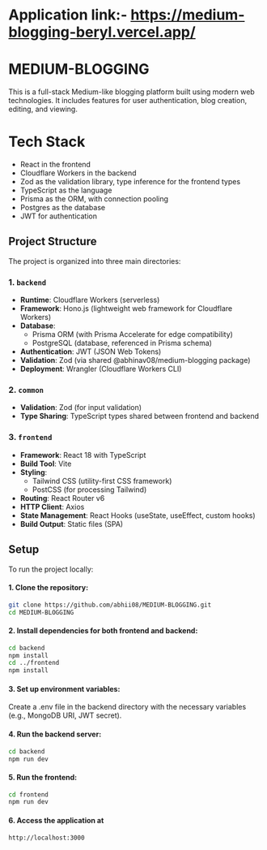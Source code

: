 # Application link:- https://medium-blogging-beryl.vercel.app/

# MEDIUM-BLOGGING

This is a full-stack Medium-like blogging platform built using modern web technologies. It includes features for user authentication, blog creation, editing, and viewing.
# Tech Stack
- React in the frontend  
- Cloudflare Workers in the backend  
- Zod as the validation library, type inference for the frontend types  
- TypeScript as the language  
- Prisma as the ORM, with connection pooling  
- Postgres as the database  
- JWT for authentication
  
## Project Structure

The project is organized into three main directories:

### 1. `backend`
  - **Runtime**: Cloudflare Workers (serverless)
  - **Framework**: Hono.js (lightweight web framework for Cloudflare Workers)
  - **Database**:
    - Prisma ORM (with Prisma Accelerate for edge compatibility)
    - PostgreSQL (database, referenced in Prisma schema)
  - **Authentication**: JWT (JSON Web Tokens)
  - **Validation**: Zod (via shared @abhinav08/medium-blogging package)
  - **Deployment**: Wrangler (Cloudflare Workers CLI)

### 2. `common`
   - **Validation**: Zod (for input validation)
   - **Type Sharing**: TypeScript types shared between frontend and backend

### 3. `frontend`
   - **Framework**: React 18 with TypeScript
   - **Build Tool**: Vite
   - **Styling**:
     - Tailwind CSS (utility-first CSS framework)
     - PostCSS (for processing Tailwind)
   - **Routing**: React Router v6
   - **HTTP Client**: Axios
   - **State Management**: React Hooks (useState, useEffect, custom hooks)
   - **Build Output**: Static files (SPA)

## Setup

To run the project locally:

#### 1. Clone the repository:
   ```bash
   git clone https://github.com/abhii08/MEDIUM-BLOGGING.git
   cd MEDIUM-BLOGGING
   ```
   
#### 2. Install dependencies for both frontend and backend:
```bash
cd backend
npm install
cd ../frontend
npm install
```

#### 3. Set up environment variables:
Create a .env file in the backend directory with the necessary variables (e.g., MongoDB URI, JWT secret).

#### 4. Run the backend server:
```bash
cd backend
npm run dev
```
#### 5. Run the frontend:
```bash
cd frontend
npm run dev
```

#### 6. Access the application at
```bash
http://localhost:3000
```

